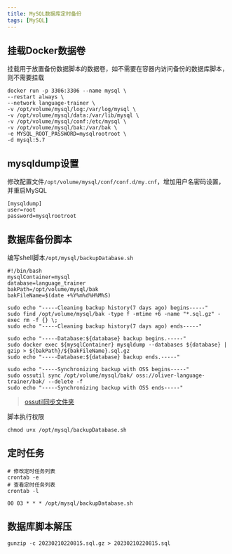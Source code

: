```yaml
---
title: MySQL数据库定时备份
tags: [MySQL]
---
```


## 挂载Docker数据卷

挂载用于放置备份数据脚本的数据卷，如不需要在容器内访问备份的数据库脚本，则不需要挂载

```shell
docker run -p 3306:3306 --name mysql \
--restart always \
--network language-trainer \
-v /opt/volume/mysql/log:/var/log/mysql \
-v /opt/volume/mysql/data:/var/lib/mysql \
-v /opt/volume/mysql/conf:/etc/mysql \
-v /opt/volume/mysql/bak:/var/bak \
-e MYSQL_ROOT_PASSWORD=mysqlrootroot \
-d mysql:5.7
```

## mysqldump设置

修改配置文件`/opt/volume/mysql/conf/conf.d/my.cnf`，增加用户名密码设置，并重启MySQL

```
[mysqldump]
user=root
password=mysqlrootroot
```

## 数据库备份脚本

编写shell脚本`/opt/mysql/backupDatabase.sh`

```shell
#!/bin/bash
mysqlContainer=mysql
database=language_trainer
bakPath=/opt/volume/mysql/bak
bakFileName=$(date +%Y%m%d%H%M%S)

sudo echo "-----Cleaning backup history(7 days ago) begins-----"
sudo find /opt/volume/mysql/bak -type f -mtime +6 -name "*.sql.gz" -exec rm -f {} \;
sudo echo "-----Cleaning backup history(7 days ago) ends-----"

sudo echo "-----Database:${database} backup begins.-----"
sudo docker exec ${mysqlContainer} mysqldump --databases ${database} | gzip > ${bakPath}/${bakFileName}.sql.gz
sudo echo "-----Database:${database} backup ends.-----"

sudo echo "-----Synchronizing backup with OSS begins-----"
sudo ossutil sync /opt/volume/mysql/bak/ oss://oliver-language-trainer/bak/ --delete -f
sudo echo "-----Synchronizing backup with OSS ends-----"
```

>[ossutil同步文件夹](https://blog.oliverclio.com/2022/12/10/ossutil%E5%90%8C%E6%AD%A5%E6%96%87%E4%BB%B6%E5%A4%B9.html)

脚本执行权限

```shell
chmod u+x /opt/mysql/backupDatabase.sh
```

## 定时任务

```shell
# 修改定时任务列表
crontab -e
# 查看定时任务列表
crontab -l
```

```
00 03 * * * /opt/mysql/backupDatabase.sh
```

## 数据库脚本解压

```shell
gunzip -c 20230210220815.sql.gz > 20230210220815.sql
```